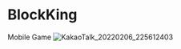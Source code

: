 # BlockKing
Mobile Game
![KakaoTalk_20220206_225612403](https://user-images.githubusercontent.com/19829142/152686401-9077afd7-3a1b-497a-bdd4-c71bc903fc5d.jpg)
